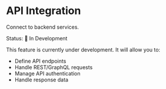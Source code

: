 # API Integration

Connect to backend services.

Status: 🚧 In Development

This feature is currently under development. It will allow you to:
- Define API endpoints
- Handle REST/GraphQL requests
- Manage API authentication
- Handle response data
